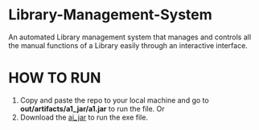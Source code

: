 # Library-Management-System
An automated Library management system that manages and controls all the manual functions of a Library easily through an interactive interface.

# HOW TO RUN
1. Copy and paste the repo to your local machine and go to <b>out/artifacts/a1_jar/a1.jar</b> to run the file. 
Or 
2. Download the <a href="https://github.com/moshema10/Library-Management-System/blob/a8274cb6d58a3d1a8bcf118766a066ffd88ecd84/out/artifacts/a1_jar/a1.jar">ai_jar</a> to run the exe file.
